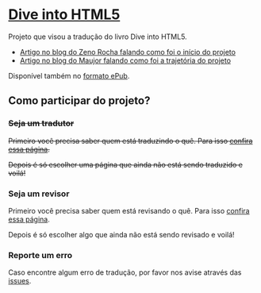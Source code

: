# [Dive into HTML5](https://diveintohtml5.com.br/)

Projeto que visou a tradução do livro Dive into HTML5.

- [Artigo no blog do Zeno Rocha falando como foi o início do projeto](https://zenorocha.com/era-uma-vez-uma-referencia-chamada-dive-into-html5/)
- [Artigo no blog do Maujor falando como foi a trajetória do projeto](http://www.maujor.com/blog/2012/12/02/dive-into-html5-100-traduzido/)

Disponível também no [formato ePub](http://readlists.com/6d1a2c53/).

## Como participar do projeto?

### ~~Seja um tradutor~~

~~Primeiro você precisa saber quem está traduzindo o quê. Para isso [confira essa página](https://github.com/webfatorial/diveintohtml5/wiki/Tradu%C3%A7%C3%A3o).~~

~~Depois é só escolher uma página que ainda não está sendo traduzido e voilá!~~

### Seja um revisor

Primeiro você precisa saber quem está revisando o quê. Para isso [confira essa página](https://github.com/webfatorial/diveintohtml5/wiki/Revis%C3%A3o).

Depois é só escolher algo que ainda não está sendo revisado e voilá!

### Reporte um erro

Caso encontre algum erro de tradução, por favor nos avise através das [issues](https://github.com/webfatorial/diveintohtml5/issues).
